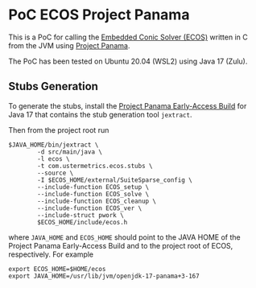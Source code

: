 # PoC ECOS Project Panama

This is a PoC for calling the [Embedded Conic Solver (ECOS)](https://github.com/embotech/ecos) written in C from the JVM
using [Project Panama](https://openjdk.java.net/projects/panama/).

The PoC has been tested on Ubuntu 20.04 (WSL2) using Java 17 (Zulu).

## Stubs Generation

To generate the stubs, install the [Project Panama Early-Access Build](https://jdk.java.net/panama/17/)
for Java 17 that contains the stub generation tool `jextract`.

Then from the project root run

```
$JAVA_HOME/bin/jextract \
        -d src/main/java \
        -l ecos \
        -t com.ustermetrics.ecos.stubs \
        --source \
        -I $ECOS_HOME/external/SuiteSparse_config \
        --include-function ECOS_setup \
        --include-function ECOS_solve \
        --include-function ECOS_cleanup \
        --include-function ECOS_ver \
        --include-struct pwork \
        $ECOS_HOME/include/ecos.h
```

where `JAVA_HOME` and `ECOS_HOME` should point to the JAVA HOME of the Project Panama Early-Access Build and to the
project root of ECOS, respectively. For example

```
export ECOS_HOME=$HOME/ecos
export JAVA_HOME=/usr/lib/jvm/openjdk-17-panama+3-167
```
